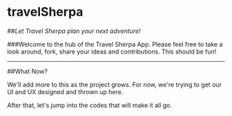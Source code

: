 # travelSherpa
##*Let Travel Sherpa plan your next adventure!*

###Welcome to the hub of the Travel Sherpa App. Please feel free to take a look around, fork, share your ideas and contributions. This should be fun!

----
##What Now?

We'll add more to this as the project grows. For now, we're trying to get our UI and UX designed and thrown up here. 

After that, let's jump into the codes that will make it all go. 
